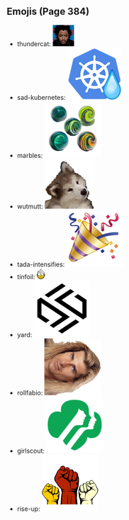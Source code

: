
## Emojis (Page 384)

* thundercat: ![thundercat](output/thundercat.gif)
* sad-kubernetes: ![sad-kubernetes](output/sad-kubernetes.png)
* marbles: ![marbles](output/marbles.png)
* wutmutt: ![wutmutt](output/wutmutt.gif)
* tada-intensifies: ![tada-intensifies](output/tada-intensifies.gif)
* tinfoil: ![tinfoil](output/tinfoil.gif)
* yard: ![yard](output/yard.png)
* rollfabio: ![rollfabio](output/rollfabio.gif)
* girlscout: ![girlscout](output/girlscout.png)
* rise-up: ![rise-up](output/rise-up.png)
